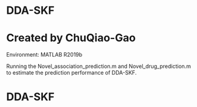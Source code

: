 # DDA-SKF
Created by ChuQiao-Gao
==========
Environment: MATLAB R2019b

Running the Novel_association_prediction.m and Novel_drug_prediction.m to estimate the prediction performance of DDA-SKF.

# DDA-SKF
